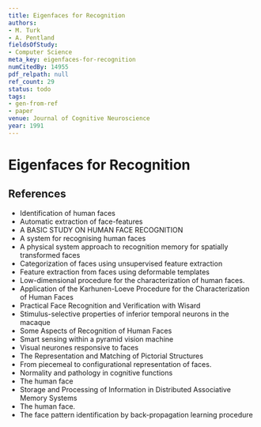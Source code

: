 ```yaml
---
title: Eigenfaces for Recognition
authors:
- M. Turk
- A. Pentland
fieldsOfStudy:
- Computer Science
meta_key: eigenfaces-for-recognition
numCitedBy: 14955
pdf_relpath: null
ref_count: 29
status: todo
tags:
- gen-from-ref
- paper
venue: Journal of Cognitive Neuroscience
year: 1991
---
```


# Eigenfaces for Recognition

## References

- Identification of human faces
- Automatic extraction of face-features
- A BASIC STUDY ON HUMAN FACE RECOGNITION
- A system for recognising human faces
- A physical system approach to recognition memory for spatially transformed faces
- Categorization of faces using unsupervised feature extraction
- Feature extraction from faces using deformable templates
- Low-dimensional procedure for the characterization of human faces.
- Application of the Karhunen-Loeve Procedure for the Characterization of Human Faces
- Practical Face Recognition and Verification with Wisard
- Stimulus-selective properties of inferior temporal neurons in the macaque
- Some Aspects of Recognition of Human Faces
- Smart sensing within a pyramid vision machine
- Visual neurones responsive to faces
- The Representation and Matching of Pictorial Structures
- From piecemeal to configurational representation of faces.
- Normality and pathology in cognitive functions
- The human face
- Storage and Processing of Information in Distributed Associative Memory Systems
- The human face.
- The face pattern identification by back-propagation learning procedure
